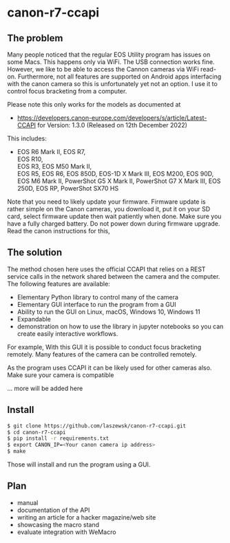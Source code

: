 # canon-r7-ccapi

## The problem

Many people noticed that the regular EOS Utility program has issues
on some Macs. This happens only via WiFi. The USB connection works fine.
However, we like to be able to access the Cannon cameras via WiFi read-on.
Furthermore, not all features are supported on Android apps interfacing with 
the canon camera so this is unfortunately yet not an option.
I use it to control focus bracketing from a computer.

Please note this only works for the models as documented at
* https://developers.canon-europe.com/developers/s/article/Latest-CCAPI
for Version: 1.3.0 (Released on 12th December 2022)

This includes:

* EOS R6 Mark II,
  EOS R7,	
  EOS R10,	
  EOS R3,
  EOS M50 Mark II,	
  EOS R5,
  EOS R6,
  EOS 850D,	
  EOS-1D X Mark III, 
  EOS M200,
  EOS 90D,
  EOS M6 Mark II,
  PowerShot G5 X Mark II,
  PowerShot G7 X Mark III,
  EOS 250D,
  EOS RP,
  PowerShot SX70 HS

Note that you need to likely update your firmware. Firmware update is rather simple on the Canon cameras, you download it, put it on your SD card, select firmware update then wait patiently when done. Make sure you have a fully charged battery. Do not power down during firmware upgrade. Read the canon instructions for this,

## The solution

The method chosen here uses the official CCAPI that relies on a REST service
calls in the network shared between the camera and the computer. The following
features are available:

* Elementary Python library to control many of the camera
* Elementary GUI interface to run the program from a GUI
* Ability to run the GUI on Linux, macOS, Windows 10, Windows 11
* Expandable
* demonstration on how to use the library in jupyter notebooks so you can create easily interactive workflows.

For example, With this GUI it is possible to conduct focus bracketing remotely. Many
features of the camera can be controlled remotely.

As the program uses CCAPI it can be likely used for other cameras also.
Make sure your camera is compatible

... more will be added here

## Install

```bash
$ git clone https://github.com/laszewsk/canon-r7-ccapi.git
$ cd canon-r7-ccapi
$ pip install -r requirements.txt
$ export CANON_IP=<Your canon camera ip address>
$ make
```

Those will install and run the program using a GUI.

## Plan

* manual
* documentation of the API
* writing an article for a hacker magazine/web site
* showcasing the macro stand
* evaluate integration with WeMacro

